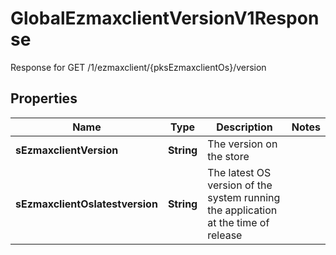 

# GlobalEzmaxclientVersionV1Response

Response for GET /1/ezmaxclient/{pksEzmaxclientOs}/version

## Properties

| Name | Type | Description | Notes |
|------------ | ------------- | ------------- | -------------|
|**sEzmaxclientVersion** | **String** | The version on the store |  |
|**sEzmaxclientOslatestversion** | **String** | The latest OS version of the system running the application at the time of release |  |



